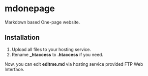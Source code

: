 # mdonepage

Markdown based One-page website.

## Installation

1. Upload all files to your hosting service.
2. Rename **_htaccess** to **.htaccess** if you need.

Now, you can edit **editme.md** via hosting service provided FTP Web Interface.
